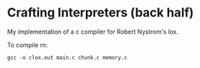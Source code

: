 # Crafting Interpreters (back half)

My implementation of a c compiler for Robert Nystrom's lox.

To compile rn: 

```
gcc -o clox.out main.c chunk.c memory.c
``` 
